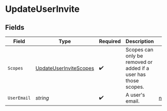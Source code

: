 # UpdateUserInvite


## Fields

| Field                                                                   | Type                                                                    | Required                                                                | Description                                                             | Example                                                                 |
| ----------------------------------------------------------------------- | ----------------------------------------------------------------------- | ----------------------------------------------------------------------- | ----------------------------------------------------------------------- | ----------------------------------------------------------------------- |
| `Scopes`                                                                | [UpdateUserInviteScopes](../../Models/Shared/UpdateUserInviteScopes.md) | :heavy_check_mark:                                                      | Scopes can only be removed or added if a user has those scopes.         |                                                                         |
| `UserEmail`                                                             | *string*                                                                | :heavy_check_mark:                                                      | A user's email.                                                         | noreply@hathora.dev                                                     |
